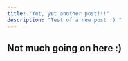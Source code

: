 ```yaml
---
title: "Yet, yet another post!!!"
description: "Test of a new post :) "
---
```


## Not much going on here :) 
